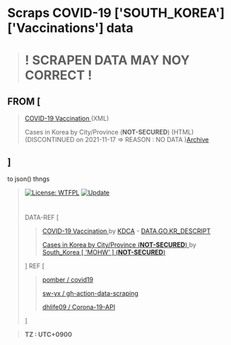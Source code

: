 # Scraps COVID-19 ['SOUTH_KOREA']\[\'Vaccinations\'<!-- ,'Cases' -->\] data
> # ! SCRAPEN DATA MAY NOY CORRECT !
## FROM \[
> [ COVID-19 Vaccination ](https://nip.kdca.go.kr/irgd/cov19stats.do) (XML)
> 
> Cases in Korea by City/Province (**NOT-SECURED**) (HTML) (DISCONTINUED on 2021-11-17 => REASON : NO DATA )[Archive](https://web.archive.org/web/20211116205419/http://ncov.mohw.go.kr/en/bdBoardList.do?brdId=16&brdGubun=162&dataGubun=&ncvContSeq=&contSeq=&board_id=&gubun=)
> 
## \]
to json() thngs
> [![License: WTFPL](https://img.shields.io/badge/License-WTFPL-brightgreen.svg)](http://www.wtfpl.net/about/)
> [![Update](https://github.com/TaYaKi71751/gh-action-data-scraping/actions/workflows/update.yml/badge.svg)](https://github.com/TaYaKi71751/gh-action-data-scraping/actions/workflows/update.yml)
> #
> DATA-REF \[
>> [ COVID-19 Vaccination ](https://nip.kdca.go.kr/irgd/cov19stats.do?list=all) by [KDCA](https://kdca.go.kr) - [ DATA.GO.KR_DESCRIPT ](https://www.data.go.kr/data/15078166/openapi.do)
>> 
>>  [ Cases in Korea by City/Province (**NOT-SECURED**) ](http://ncov.mohw.go.kr/en/bdBoardList.do?brdGubun=162) 
>> by [ South_Korea \[ 'MOHW' \] (**NOT-SECURED**) ](http://mohw.go.kr/eng/)
> 
> \] REF \[
>> 
>> [ pomber / covid19 ](https://github.com/pomber/covid19)
>> 
>> [ sw-yx / gh-action-data-scraping ](https://github.com/sw-yx/gh-action-data-scraping)
>> 
>> [ dhlife09 / Corona-19-API ](https://github.com/dhlife09/Corona-19-API)
>> 
> \]

> 
> **TZ : UTC+0900**
